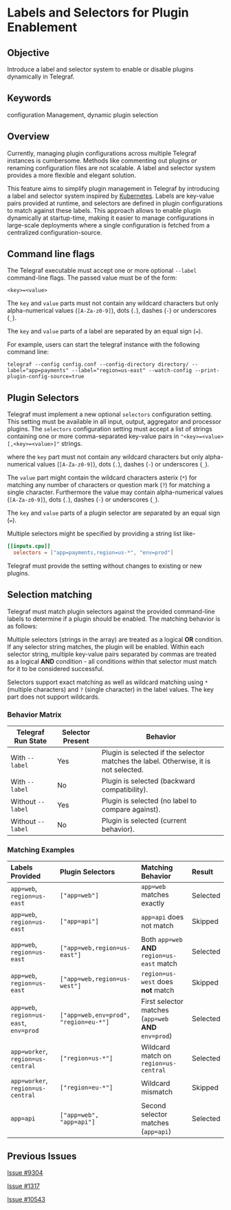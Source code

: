 # Labels and Selectors for Plugin Enablement

## Objective

Introduce a label and selector system to enable or disable plugins dynamically in Telegraf.

## Keywords

configuration Management, dynamic plugin selection

## Overview

Currently, managing plugin configurations across multiple Telegraf instances is cumbersome. Methods like commenting out plugins or renaming configuration files are not scalable. A label and selector system provides a more flexible and elegant solution.

This feature aims to simplify plugin management in Telegraf by introducing a label and selector system inspired by [Kubernetes](https://kubernetes.io/docs/concepts/overview/working-with-objects/labels/). Labels are key-value pairs provided at runtime, and selectors are defined in plugin configurations to match against these labels. This approach allows to enable plugin dynamically at startup-time, making it easier to manage configurations in large-scale deployments where a single configuration is fetched from a centralized configuration-source.

## Command line flags

The Telegraf executable must accept one or more optional `--label` command-line flags. The passed value must be of the form:

```text
<key>=<value>
```

The `key` and `value` parts must not contain any wildcard characters but only alpha-numerical values (`[A-Za-z0-9]`), dots (`.`), dashes (`-`) or underscores (`_`).

The `key` and `value` parts of a label are separated by an equal sign (`=`).

For example, users can start the telegraf instance with the following command line:

```console
telegraf --config config.conf --config-directory directory/ --label="app=payments" --label="region=us-east" --watch-config --print-plugin-config-source=true
```

## Plugin Selectors

Telegraf must implement a new optional `selectors` configuration setting. This setting must be available in all input, output, aggregator and processor plugins. The `selectors` configuration setting must accept a list of strings containing one or more comma-separated key-value pairs in `"<key>=<value>[,<key>=<value>]"` strings.

where the `key` part must not contain any wildcard characters but only alpha-numerical values (`[A-Za-z0-9]`), dots (`.`), dashes (`-`) or underscores (`_`).

The `value` part might contain the wildcard characters asterix (`*`) for matching any number of characters or question mark (`?`)  for matching a single character. Furthermore the value may contain alpha-numerical values (`[A-Za-z0-9]`), dots (`.`), dashes (`-`) or underscores (`_`).

The `key` and `value` parts of a plugin selector are separated by an equal sign (`=`).

Multiple selectors might be specified by providing a string list like-

```toml
[[inputs.cpu]]
  selectors = ["app=payments,region=us-*", "env=prod"]
```

Telegraf must provide the setting without changes to existing or new plugins.

## Selection matching

Telegraf must match plugin selectors against the provided command-line labels to determine if a plugin should be enabled. The matching behavior is as follows:

Multiple selectors (strings in the array) are treated as a logical **OR** condition. If any selector string matches, the plugin will be enabled. Within each selector string, multiple key-value pairs separated by commas are treated as a logical **AND** condition - all conditions within that selector must match for it to be considered successful.

Selectors support exact matching as well as wildcard matching using `*` (multiple characters) and `?` (single character) in the label values. The key part does not support wildcards.

### Behavior Matrix

| **Telegraf Run State** | **Selector Present** | **Behavior**                                                                         |
| ---------------------- | -------------------- | ------------------------------------------------------------------------------------ |
| With `--label`         | Yes                  | Plugin is selected if the selector matches the label. Otherwise, it is not selected. |
| With `--label`         | No                   | Plugin is selected (backward compatibility).                                         |
| Without `--label`      | Yes                  | Plugin is selected (no label to compare against).                                    |
| Without `--label`      | No                   | Plugin is selected (current behavior).                                               |

### Matching Examples

| Labels Provided                         | Plugin Selectors                      | Matching Behavior                                     | Result   |
| :-------------------------------------- | :------------------------------------ | :---------------------------------------------------- | :------- |
| `app=web`, `region=us-east`             | `["app=web"]`                         | `app=web` matches exactly                             | Selected |
| `app=web`, `region=us-east`             | `["app=api"]`                         | `app=api` does not match                              | Skipped  |
| `app=web`, `region=us-east`             | `["app=web,region=us-east"]`          | Both `app=web` **AND** `region=us-east` match         | Selected |
| `app=web`, `region=us-east`             | `["app=web,region=us-west"]`          | `region=us-west` does **not** match                   | Skipped  |
| `app=web`, `region=us-east`, `env=prod` | `["app=web,env=prod", "region=eu-*"]` | First selector matches (`app=web` **AND** `env=prod`) | Selected |
| `app=worker`, `region=us-central`       | `["region=us-*"]`                     | Wildcard match on `region=us-central`                 | Selected |
| `app=worker`, `region=us-central`       | `["region=eu-*"]`                     | Wildcard mismatch                                     | Skipped  |
| `app=api`                               | `["app=web", "app=api"]`              | Second selector matches (`app=api`)                   | Selected |

## Previous Issues

[Issue #9304](https://github.com/influxdata/telegraf/issues/9304)

[Issue #1317](https://github.com/influxdata/telegraf/issues/1317)

[Issue #10543](https://github.com/influxdata/telegraf/issues/10543)
